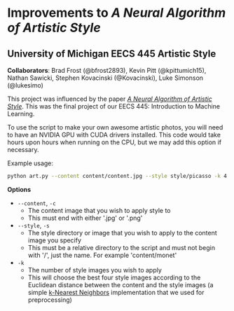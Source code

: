# Improvements to *A Neural Algorithm of Artistic Style*

## University of Michigan EECS 445 Artistic Style

**Collaborators**: Brad Frost (@bfrost2893), Kevin Pitt (@kpittumich15), Nathan Sawicki, Stephen Kovacinski (@Kovacinski), Luke Simonson (@lukesimo)

This project was influenced by the paper [*A Neural Algorithm of Artistic Style*](http://arxiv.org/abs/1508.06576). This was the final project of
our EECS 445: Introduction to Machine Learning.

To use the script to make your own awesome artistic photos, you will need to have an NVIDIA GPU with CUDA drivers installed. This code would take hours upon hours when running on the CPU, but we may add this option if necessary.

Example usage:

```bash
python art.py --content content/content.jpg --style style/picasso -k 4
```

**Options**

* `--content`, `-c`
    - The content image that you wish to apply style to
    - This must end with either '.jpg' or '.png'
* `--style`, `-s`
    - The style directory or image that you wish to apply
to the content image you specify
    - This must be a relative directory to the script and must not begin
    with '/', just the name. For example 'content/monet'
* `-k`
    - The number of style images you wish to apply
    - This will choose the best four style images according to the
    Euclidean distance between the content and the style images (a simple [k-Nearest Neighbors](https://en.wikipedia.org/wiki/K-nearest_neighbors_algorithm) implementation that we used for preprocessing)
